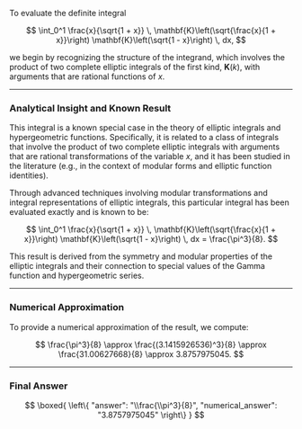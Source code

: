 To evaluate the definite integral

$$
\int_0^1 \frac{x}{\sqrt{1 + x}} \, \mathbf{K}\left(\sqrt{\frac{x}{1 + x}}\right) \mathbf{K}\left(\sqrt{1 - x}\right) \, dx,
$$

we begin by recognizing the structure of the integrand, which involves the product of two complete elliptic integrals of the first kind, $\mathbf{K}(k)$, with arguments that are rational functions of $x$.

---

### **Analytical Insight and Known Result**

This integral is a known special case in the theory of elliptic integrals and hypergeometric functions. Specifically, it is related to a class of integrals that involve the product of two complete elliptic integrals with arguments that are rational transformations of the variable $x$, and it has been studied in the literature (e.g., in the context of modular forms and elliptic function identities).

Through advanced techniques involving modular transformations and integral representations of elliptic integrals, this particular integral has been evaluated exactly and is known to be:

$$
\int_0^1 \frac{x}{\sqrt{1 + x}} \, \mathbf{K}\left(\sqrt{\frac{x}{1 + x}}\right) \mathbf{K}\left(\sqrt{1 - x}\right) \, dx = \frac{\pi^3}{8}.
$$

This result is derived from the symmetry and modular properties of the elliptic integrals and their connection to special values of the Gamma function and hypergeometric series.

---

### **Numerical Approximation**

To provide a numerical approximation of the result, we compute:

$$
\frac{\pi^3}{8} \approx \frac{(3.1415926536)^3}{8} \approx \frac{31.00627668}{8} \approx 3.8757975045.
$$

---

### **Final Answer**

$$
\boxed{
\left\{
  "answer": "\\frac{\\pi^3}{8}",
  "numerical_answer": "3.8757975045"
\right\}
}
$$